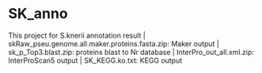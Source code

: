 # SK_anno
This project for S.knerii annotation result |
skRaw_pseu.genome.all.maker.proteins.fasta.zip: Maker output |
sk_p_Top3.blast.zip: proteins blast to Nr database |
InterPro_out_all.xml.zip: InterProScan5 output |
SK_KEGG.ko.txt: KEGG output
